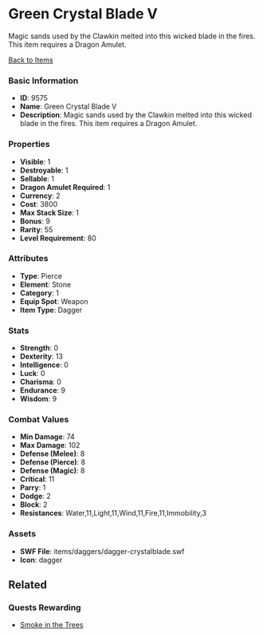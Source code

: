 # Green Crystal Blade V

Magic sands used by the Clawkin melted into this wicked blade in the fires. This item requires a Dragon Amulet.

[Back to Items](../items.md)

### Basic Information

- **ID**: 9575
- **Name**: Green Crystal Blade V
- **Description**: Magic sands used by the Clawkin melted into this wicked blade in the fires. This item requires a Dragon Amulet.

### Properties

- **Visible**: 1
- **Destroyable**: 1
- **Sellable**: 1
- **Dragon Amulet Required**: 1
- **Currency**: 2
- **Cost**: 3800
- **Max Stack Size**: 1
- **Bonus**: 9
- **Rarity**: 55
- **Level Requirement**: 80

### Attributes

- **Type**: Pierce
- **Element**: Stone
- **Category**: 1
- **Equip Spot**: Weapon
- **Item Type**: Dagger

### Stats

- **Strength**: 0
- **Dexterity**: 13
- **Intelligence**: 0
- **Luck**: 0
- **Charisma**: 0
- **Endurance**: 9
- **Wisdom**: 9

### Combat Values

- **Min Damage**: 74
- **Max Damage**: 102
- **Defense (Melee)**: 8
- **Defense (Pierce)**: 8
- **Defense (Magic)**: 8
- **Critical**: 11
- **Parry**: 1
- **Dodge**: 2
- **Block**: 2
- **Resistances**: Water,11,Light,11,Wind,11,Fire,11,Immobility,3

### Assets

- **SWF File**: items/daggers/dagger-crystalblade.swf
- **Icon**: dagger

## Related

### Quests Rewarding

- [Smoke in the Trees](../quests/1043-smoke-in-the-trees.md)

